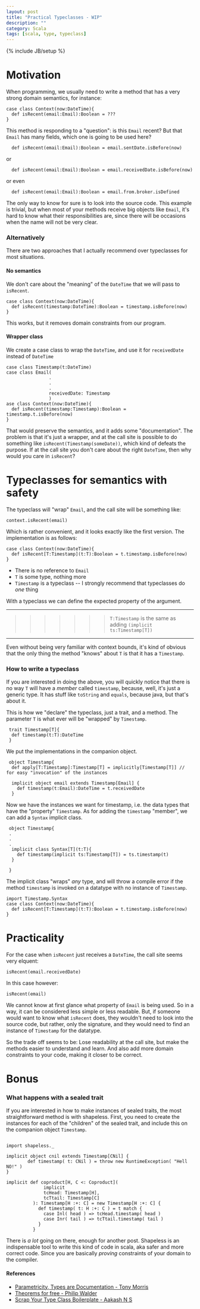 ```yaml
---
layout: post
title: "Practical Typeclasses - WIP"
description: ""
category: Scala
tags: [scala, type, typeclass]
---
```

{% include JB/setup %}
# Motivation


When programming, we usually need to write a method that has a very strong domain semantics, for instance:

~~~
case class Context(now:DateTime){
  def isRecent(email:Email):Boolean = ???
}
~~~

This method is responding to a "question": is this `Email` recent? But that `Email` has many fields, which one is going to be used here?

~~~
  def isRecent(email:Email):Boolean = email.sentDate.isBefore(now)
~~~

or

~~~
  def isRecent(email:Email):Boolean = email.receivedDate.isBefore(now)
~~~

or even

~~~
  def isRecent(email:Email):Boolean = email.from.broker.isDefined
~~~

The only way to know for sure is to look into the source code. This example is trivial, but when most of your methods receive big objects like `Email`, it's hard to know what their responsibilities are, since there will be occasions when the name will not be very clear.

### Alternatively

There are two approaches that I actually recommend over typeclasses for most situations.

#### No semantics

We don't care about the "meaning" of the  `DateTime` that we will pass to `isRecent`.

~~~
case class Context(now:DateTime){
  def isRecent(timestamp:DateTime):Boolean = timestamp.isBefore(now)
}
~~~

This works, but it removes domain constraints from our program.

#### Wrapper class

We create a case class to wrap the `DateTime`, and use it for `receivedDate` instead of `DateTime`

~~~
case class Timestamp(t:DateTime)
case class Email(
                .
                .
                .
                receivedDate: Timestamp
                )
ase class Context(now:DateTime){
  def isRecent(timestamp:Timestamp):Boolean = timestamp.t.isBefore(now)
}
~~~

That would preserve the semantics, and it adds some "documentation". The problem is that it's just a wrapper, and at the call site is possible to do something like `isRecent(Timestamp(someDate))`, which kind of defeats the purpose. If at the call site you don't care  about the right `DateTime`, then why would you care in `isRecent`?

# Typeclasses for semantics with safety

The typeclass will "wrap" `Email`, and the call site will be something like:

~~~
context.isRecent(email)
~~~

Which is rather convenient, and it looks exactly like the first version. The implementation is as follows:

~~~
case class Context(now:DateTime){
  def isRecent[T:Timestamp](t:T):Boolean = t.timestamp.isBefore(now)
}
~~~

- There is no reference to `Email`
- `T` is some type, nothing more
- `Timestamp` is a typeclass -- I strongly recommend that typeclasses do _one_ thing

With a typeclass we can define the expected property of the argument. 

___
>>>>>>>`T:Timestamp` is the same as adding `(implicit ts:Timestamp[T])` 

___

Even without being very familiar with context bounds, it's kind of obvious that the only thing the method "knows" about `T` is that it has a `Timestamp`.


### How to write a typeclass

If you are interested in doing the above, you will quickly notice that there is no way `T` will have a *member* called `timestamp`, because, well, it's just a generic type. It has stuff like `toString` and `equals`, because java, but that's about it.

This is how we "declare" the typeclass, just a trait, and a method. The parameter `T` is what ever will be "wrapped" by `Timestamp`.

~~~
 trait Timestamp[T]{
  def timestamp(t:T):DateTime
 }
~~~

We put the implementations in the companion object.

~~~
 object Timestamp{
  def apply[T:Timestamp]:Timestamp[T] = implicitly[Timestamp[T]] // for easy "invocation" of the instances

  implicit object email extends Timestamp[Email] {
    def timestamp(t:Email):DateTime = t.receivedDate
  }
~~~

Now we have the instances we want for timestamp, i.e. the data types that have the "property" `Timestamp`. As for adding the `timestamp` "member", we can add a `Syntax` implicit class.

~~~
 object Timestamp{
 .
 .
 .
  implicit class Syntax[T](t:T){
    def timestamp(implicit ts:Timestamp[T]) = ts.timestamp(t)
  }

 }
~~~

The implicit class "wraps" _any_ type, and will throw a compile error if the method `timestamp` is invoked on a datatype with no instance of `Timestamp`.

~~~
import Timestamp.Syntax
case class Context(now:DateTime){
  def isRecent[T:Timestamp](t:T):Boolean = t.timestamp.isBefore(now)
}
~~~

# Practicality

For the case when `isRecent` just receives a `DateTime`, the call site seems very elquent:

~~~
isRecent(email.receivedDate)
~~~

In this case however:

~~~
isRecent(email)
~~~

We cannot know at first glance what property of `Email` is being used. So in a way, it can be considered less simple or less readable. But, if someone would want to know what `isRecent` does, they wouldn't need to look into the source code, but rather, only the signature, and they would need to find an instance of `Timestamp` for the datatype.

So the trade off seems to be: Lose readability at the call site, but make the methods easier to understand and learn. And also add more domain constraints to your code, making it closer to be correct.


# Bonus

### What happens with a sealed trait

If you are interested in how to make instances of sealed traits, the most straightforward method is with shapeless. First, you need to create the instances for each of the "children" of the sealed trait, and include this on the companion object `Timestamp`.

~~~

import shapeless._

implicit object cnil extends Timestamp[CNil] {
        def timestamp( t: CNil ) = throw new RuntimeException( "Hell NO!" )
}

implicit def coproduct[H, C <: Coproduct]( 
              implicit 
              tcHead: Timestamp[H], 
              tcTtail: Timestamp[C] 
          ): Timestamp[H :+: C] = new Timestamp[H :+: C] {
            def timestamp( t: H :+: C ) = t match {
              case Inl( head ) => tcHead.timestamp( head )
              case Inr( tail ) => tcTtail.timestamp( tail )
            }
          }

~~~

There is _a lot_ going on there, enough for another post. Shapeless is an indispensable tool to write this kind of code in scala, aka safer and more correct code.
Since you are basically _proving_ constraints of your domain to the compiler.

#### References

- [Parametricity, Types are Documentation - Tony Morris](https://www.youtube.com/watch?v=BtEEZa_Q8Vw)
- [Theorems for free - Philip Walder](https://www.mpi-sws.org/~dreyer/tor/papers/wadler.pdf)
- [Scrap Your Type Class Boilerplate - Aakash N S](http://aakashns.github.io/better-type-class.html)
